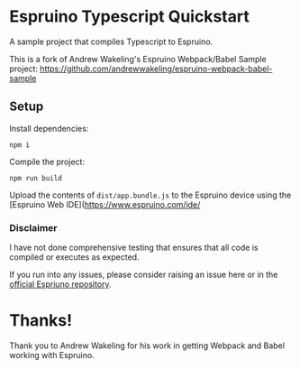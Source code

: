 # Espruino Typescript Quickstart

A sample project that compiles Typescript to Espruino.

This is a fork of Andrew Wakeling's Espruino Webpack/Babel Sample project: https://github.com/andrewwakeling/espruino-webpack-babel-sample


## Setup

Install dependencies:
    
    npm i
    
Compile the project:

    npm run build

Upload the contents of `dist/app.bundle.js` to the Espruino device using the [Espruino Web IDE](https://www.espruino.com/ide/

### Disclaimer

I have not done comprehensive testing that ensures that all code is compiled or executes as expected.

If you run into any issues, please consider raising an issue here or in the [official Espriuno repository](https://github.com/espruino/Espruino).

# Thanks!

Thank you to Andrew Wakeling for his work in getting Webpack and Babel working with Espruino.
